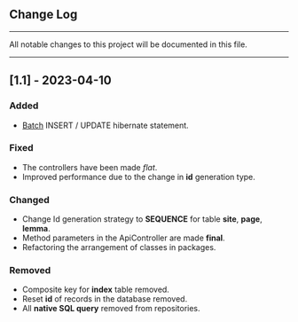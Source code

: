 ## Change Log
___

All notable changes to this project will be documented in this file.

___

## [1.1] - 2023-04-10

### Added

- [Batch](https://github.com/lebedev-artem/searchengine-master/blob/0623f920f6cdd3d09077b04e681452f4653e8c03/src/main/resources/application.yaml#L33) INSERT / UPDATE hibernate statement.


### Fixed

- The controllers have been made *flat*.
- Improved performance due to the change in **id** generation type.

### Changed

- Change Id generation strategy to **SEQUENCE** for table **site**, **page**, **lemma**.
- Method parameters in the ApiController are made **final**.
- Refactoring the arrangement of classes in packages.

### Removed

- Composite key for **index** table removed.
- Reset **id** of records in the database removed.
- All **native SQL query** removed from repositories.



